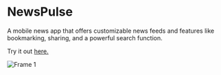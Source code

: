 # NewsPulse
A mobile news app that offers customizable news feeds and features like bookmarking, sharing, and a powerful search function.

Try it out [here.](https://ln.run/Jkgqv)

![Frame 1](https://github.com/BenBariSouf/newsPulse/assets/58884711/e1eef807-2ba9-42a4-a499-2eb994de04c1)
